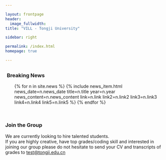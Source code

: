 ```yaml
---

layout: frontpage
header:
  image_fullwidth:
title: "VILL - Tongji University"

sidebar: right

permalink: /index.html
homepage: true

---
```


<div class="row" style= "margin-top: 30px; max-height: 540px; margin-left: 1%">
    <div class="light-section mt-6 mb-6">
      <h3 class="section-title">Breaking News</h3>
      <ul class="timeline col-md-6 off-md-6">
        {% for n in site.news %}
          {% include news_item.html 
              news_date=n.news_date 
              title=n.title 
              year=n.year 
              news_content=n.news_content 
              link=n.link 
              link2=n.link2
              link3=n.link3
              link4=n.link4
              link5=n.link5
          %}
        {% endfor %}
      </ul>
  </div>
</div>

<div class="pc dark-section" style="">
  <br>
  <h3 class="section-title"> Join the Group </h3> 
  
  <p>We are currently looking to hire talented students.
  <br>
  If you are highly creative, have top grades/coding skill and interested in joining our group please do not hesitate to send your CV and transcripts of grades to <a href="mailto:test@tongji.edu.cn">test@tongji.edu.cn </a></p>
  

</div>
